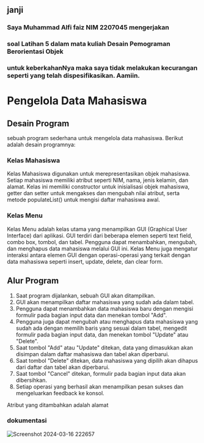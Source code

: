 ## janji
### Saya Muhammad Alfi faiz NIM 2207045 mengerjakan
### soal Latihan 5 dalam mata kuliah Desain Pemograman Berorientasi Objek
### untuk keberkahanNya maka saya tidak melakukan kecurangan seperti yang telah dispesifikasikan. Aamiin.

# Pengelola Data Mahasiswa

## Desain Program

sebuah program sederhana untuk mengelola data mahasiswa. Berikut adalah desain programnya:

### Kelas Mahasiswa

Kelas  Mahasiswa  digunakan untuk merepresentasikan objek mahasiswa. Setiap mahasiswa memiliki atribut seperti NIM, nama, jenis kelamin, dan alamat. Kelas ini memiliki constructor untuk inisialisasi objek mahasiswa, getter dan setter untuk mengakses dan mengubah nilai atribut, serta metode  populateList()  untuk mengisi daftar mahasiswa awal.

### Kelas Menu

Kelas  Menu  adalah kelas utama yang menampilkan GUI (Graphical User Interface) dari aplikasi. GUI terdiri dari beberapa elemen seperti text field, combo box, tombol, dan tabel. Pengguna dapat menambahkan, mengubah, dan menghapus data mahasiswa melalui GUI ini. Kelas  Menu  juga mengatur interaksi antara elemen GUI dengan operasi-operasi yang terkait dengan data mahasiswa seperti insert, update, delete, dan clear form.

## Alur Program

1. Saat program dijalankan, sebuah GUI akan ditampilkan.
2. GUI akan menampilkan daftar mahasiswa yang sudah ada dalam tabel.
3. Pengguna dapat menambahkan data mahasiswa baru dengan mengisi formulir pada bagian input data dan menekan tombol "Add".
4. Pengguna juga dapat mengubah atau menghapus data mahasiswa yang sudah ada dengan memilih baris yang sesuai dalam tabel, mengedit formulir pada bagian input data, dan menekan tombol "Update" atau "Delete".
5. Saat tombol "Add" atau "Update" ditekan, data yang dimasukkan akan disimpan dalam daftar mahasiswa dan tabel akan diperbarui.
6. Saat tombol "Delete" ditekan, data mahasiswa yang dipilih akan dihapus dari daftar dan tabel akan diperbarui.
7. Saat tombol "Cancel" ditekan, formulir pada bagian input data akan dibersihkan.
8. Setiap operasi yang berhasil akan menampilkan pesan sukses dan mengeluarkan feedback ke konsol.

Atribut yang ditambahkan adalah alamat

### dokumentasi
![Screenshot 2024-03-16 222657](https://github.com/AlfiFaiz/LP5DPBO2024C1/assets/134774589/2a41e337-8e14-45d5-9e25-ed61b4aae53c)
